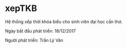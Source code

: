 # xepTKB
Hệ thống xếp thời khóa biểu cho sinh viên đại học cần thơ.

Ngày bắt đầu phát triển: 18/12/2017

Người phát triển: Trần Lý Văn
